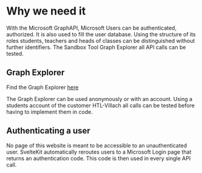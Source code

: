 # Why we need it

With the Microsoft GraphAPI, Microsoft Users can be authenticated, authorized. It is also used to fill the user database. Using the structure of its roles students, teachers and heads of classes can be distinguished without further identifiers. The Sandbox Tool Graph Explorer all API calls can be tested.

## Graph Explorer

Find the Graph Explorer [here](https://developer.microsoft.com/en-us/graph/graph-explorer)

The Graph Explorer can be used anonymously or with an account. Using a students account of the customer HTL-Villach all calls can be tested before having to implement them in code. 

## Authenticating a user

No page of this website is meant to be accessible to an unauthenticated user. SvelteKit automatically reroutes users to a Microsoft Login page that returns an authentication code. This code is then used in every single API call. 